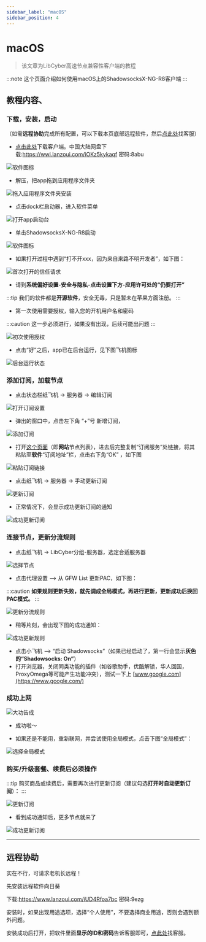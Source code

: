 ```yaml
---
sidebar_label: "macOS"
sidebar_position: 4
---
```

# macOS

> 该文章为LibCyber高速节点兼容性客户端的教程

:::note
这个页面介绍如何使用macOS上的ShadowsocksX-NG-R8客户端
:::

## 教程内容、

### 下载，安装，启动

（如需**远程协助**完成所有配置，可以下载本页底部远程软件，然后[点此处](https://go.crisp.chat/chat/embed/?website_id=9bf1c6d9-b23b-4b0c-95aa-fbeac29d2be6)找客服）

- [点击此处](https://panel.libcyber.xyz/clients/ShadowsocksX-NG-R8-1.4.4.dmg)下载客户端。中国大陆网盘下载:https://wwi.lanzoui.com/iOKz5kykaqf 密码:8abu

![软件图标][dmg-icon]

- 解压，把app拖到应用程序文件夹

![拖入应用程序文件夹安装][install]

- 点击dock栏启动器，进入软件菜单

![打开app启动台][launchpad]

- 单击ShadowsocksX-NG-R8启动

![软件图标][app-icon]

- 如果打开过程中遇到“打不开xxx，因为来自来路不明开发者”，如下图：

![首次打开的信任请求][trust]

- 请到**系统偏好设置-安全与隐私-点击设置下方-应用许可处的“仍要打开”**

:::tip
我们的软件都是**开源软件**，安全无毒，只是暂未在苹果方面注册。
:::

- 第一次使用需要授权，输入您的开机用户名和密码

:::caution
这一步必须进行，如果没有出现，后续可能出问题
:::

![初次使用授权][authorize]

- 点击“好”之后，app已在后台运行，见下图飞机图标

![后台运行状态][running]

### 添加订阅，加载节点

- 点击状态栏纸飞机 -> 服务器 -> 编辑订阅 

![打开订阅设置][sub-setting]

- 弹出的窗口中，点击左下角 “+”号 新增订阅，

![添加订阅][add-sub]

- 打开[这个页面](https://panel.libcyber.xyz/nodeList)（即**网站**节点列表），进去后完整复制“订阅服务”处链接，将其粘贴至**软件**“订阅地址”栏，点击右下角“OK” ，如下图

![粘贴订阅链接][paste-link]

- 点击纸飞机 -> 服务器 -> 手动更新订阅 


![更新订阅][update-node]


- 正常情况下，会显示成功更新订阅的通知

![成功更新订阅][update-node-success]


### 连接节点，更新分流规则

- 点击纸飞机 -> LibCyber分组-服务器，选定合适服务器 

![选择节点][select-node]


- 点击代理设置 --> 从 GFW List 更新PAC，如下图：

:::caution
**如果规则更新失败，就先调成全局模式，再进行更新，更新成功后换回PAC模式。**
:::

![更新分流规则][update-pac]

- 稍等片刻，会出现下图的成功通知：

![成功更新规则][update-pac-success]


- 点击小飞机 --> “启动 Shadowsocks”（如果已经启动了，第一行会显示**灰色的“Shadowsocks: On”**）
- 打开浏览器，关闭同类功能的插件（如谷歌助手，优酷解锁，华人回国，ProxyOmega等可能产生功能冲突），测试一下上 [www.google.com](https://www.google.com/)


### 成功上网

![大功告成][success]

- 成功啦～

- 如果还是不能用，重新联网，并尝试使用全局模式，点击下图“全局模式”：

![选择全局模式][all-proxy]


### 购买/升级套餐、续费后必须操作

:::tip
购买商品或续费后，需要再次进行更新订阅（建议勾选**打开时自动更新订阅**）：
:::

![更新订阅][update-node]

- 看到成功通知后，更多节点就来了

![成功更新订阅][update-node-success]



---

## 远程协助

实在不行，可请求老机长远程！

先安装远程软件向日葵

下载:https://www.lanzoui.com/iUD4Rfoa7bc 密码:9ezg

安装时，如果出现用途选项，选择“个人使用”，不要选择商业用途，否则会遇到额外问题。

安装成功后打开，把软件里面**显示的ID和密码**告诉客服即可，[点此处](https://go.crisp.chat/chat/embed/?website_id=9bf1c6d9-b23b-4b0c-95aa-fbeac29d2be6)找客服。


[dmg-icon]: https://cdn.jsdelivr.net/gh/LibCyber/docs-cdn@v1.1.1/assets/shadow-macos/dmg-icon.jpg "安装包"
[install]: https://cdn.jsdelivr.net/gh/LibCyber/docs-cdn@v1.1.1/assets/shadow-macos/install.jpg "拖入应用程序文件夹安装"
[launchpad]: https://cdn.jsdelivr.net/gh/LibCyber/docs-cdn@v1.1.1/assets/shadow-macos/launchpad.jpg "打开app启动台"
[app-icon]: https://cdn.jsdelivr.net/gh/LibCyber/docs-cdn@v1.1.1/assets/shadow-macos/app-icon.jpg "软件图标"
[trust]: https://cdn.jsdelivr.net/gh/LibCyber/docs-cdn@v1.1.1/assets/shadow-macos/trust.jpg "首次打开的信任请求"
[authorize]: https://cdn.jsdelivr.net/gh/LibCyber/docs-cdn@v1.1.1/assets/shadow-macos/authorize.jpg "初次使用授权"
[running]: https://cdn.jsdelivr.net/gh/LibCyber/docs-cdn@v1.1.1/assets/shadow-macos/running.jpg "后台运行状态"
[sub-setting]: https://cdn.jsdelivr.net/gh/LibCyber/docs-cdn@v1.1.1/assets/shadow-macos/sub-setting.jpg "打开订阅设置"
[add-sub]: https://cdn.jsdelivr.net/gh/LibCyber/docs-cdn@v1.1.1/assets/shadow-macos/add-sub.jpg "添加订阅"
[paste-link]: https://cdn.jsdelivr.net/gh/LibCyber/docs-cdn@v1.1.1/assets/shadow-macos/paste-link.jpg "粘贴订阅链接"
[update-node]: https://cdn.jsdelivr.net/gh/LibCyber/docs-cdn@v1.1.1/assets/shadow-macos/update-node.jpg "更新订阅"
[update-node-success]: https://cdn.jsdelivr.net/gh/LibCyber/docs-cdn@v1.1.1/assets/shadow-macos/update-node-success.jpg "成功更新订阅"
[select-node]: https://cdn.jsdelivr.net/gh/LibCyber/docs-cdn@v1.1.1/assets/shadow-macos/select-node.jpg "选择节点"
[update-pac]: https://cdn.jsdelivr.net/gh/LibCyber/docs-cdn@v1.1.1/assets/shadow-macos/update-pac.jpg "更新分流规则"
[update-pac-success]: https://cdn.jsdelivr.net/gh/LibCyber/docs-cdn@v1.1.1/assets/shadow-macos/update-pac-success.jpg "成功更新规则"
[all-proxy]: https://cdn.jsdelivr.net/gh/LibCyber/docs-cdn@v1.1.1/assets/shadow-macos/all-proxy.jpg "选择全局模式"
[success]: https://cdn.jsdelivr.net/gh/LibCyber/docs-cdn@v1.1.1/assets/shadow-macos/success.jpg "大功告成"